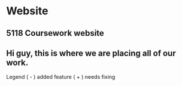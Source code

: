 # Website
5118 Coursework website
----------------------------
Hi guy, this is where we are placing all of our work.
----------------------------
Legend
( - ) added feature
( + ) needs fixing
